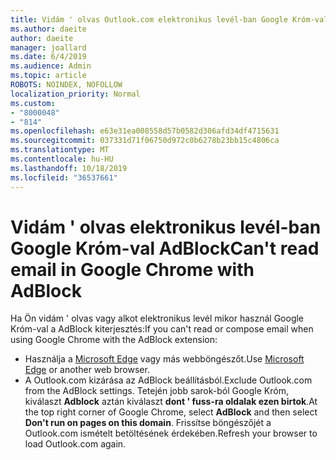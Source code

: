 ```yaml
---
title: Vidám ' olvas Outlook.com elektronikus levél-ban Google Króm-val AdBlock
ms.author: daeite
author: daeite
manager: joallard
ms.date: 6/4/2019
ms.audience: Admin
ms.topic: article
ROBOTS: NOINDEX, NOFOLLOW
localization_priority: Normal
ms.custom:
- "8000048"
- "814"
ms.openlocfilehash: e63e31ea008558d57b0582d306afd34df4715631
ms.sourcegitcommit: 037331d71f06750d972c0b6278b23bb15c4806ca
ms.translationtype: MT
ms.contentlocale: hu-HU
ms.lasthandoff: 10/18/2019
ms.locfileid: "36537661"
---
```

# <a name="cant-read-email-in-google-chrome-with-adblock"></a><span data-ttu-id="0eaf8-102">Vidám ' olvas elektronikus levél-ban Google Króm-val AdBlock</span><span class="sxs-lookup"><span data-stu-id="0eaf8-102">Can't read email in Google Chrome with AdBlock</span></span>

<span data-ttu-id="0eaf8-103">Ha Ön vidám ' olvas vagy alkot elektronikus levél mikor használ Google Króm-val a AdBlock kiterjesztés:</span><span class="sxs-lookup"><span data-stu-id="0eaf8-103">If you can't read or compose email when using Google Chrome with the AdBlock extension:</span></span>

- <span data-ttu-id="0eaf8-104">Használja a [Microsoft Edge](https://go.microsoft.com/fwlink/p/?linkid=2001503&amp;clcid=0x409) vagy más webböngészőt.</span><span class="sxs-lookup"><span data-stu-id="0eaf8-104">Use [Microsoft Edge](https://go.microsoft.com/fwlink/p/?linkid=2001503&amp;clcid=0x409) or another web browser.</span></span>
- <span data-ttu-id="0eaf8-105">A Outlook.com kizárása az AdBlock beállításból.</span><span class="sxs-lookup"><span data-stu-id="0eaf8-105">Exclude Outlook.com from the AdBlock settings.</span></span> <span data-ttu-id="0eaf8-106">Tetején jobb sarok-ból Google Króm, kiválaszt **Adblock** aztán kiválaszt **dont ' fuss-ra oldalak ezen birtok**.</span><span class="sxs-lookup"><span data-stu-id="0eaf8-106">At the top right corner of Google Chrome, select **AdBlock** and then select **Don't run on pages on this domain**.</span></span> <span data-ttu-id="0eaf8-107">Frissítse böngészőjét a Outlook.com ismételt betöltésének érdekében.</span><span class="sxs-lookup"><span data-stu-id="0eaf8-107">Refresh your browser to load Outlook.com again.</span></span>